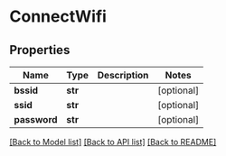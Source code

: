 # ConnectWifi

## Properties
Name | Type | Description | Notes
------------ | ------------- | ------------- | -------------
**bssid** | **str** |  | [optional] 
**ssid** | **str** |  | [optional] 
**password** | **str** |  | [optional] 

[[Back to Model list]](../README.md#documentation-for-models) [[Back to API list]](../README.md#documentation-for-api-endpoints) [[Back to README]](../README.md)


